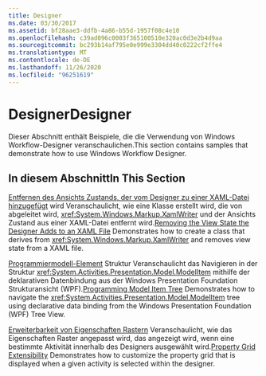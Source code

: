 ```yaml
---
title: Designer
ms.date: 03/30/2017
ms.assetid: bf28aae3-ddfb-4a86-b55d-1957f08c4e10
ms.openlocfilehash: c39ad096c0003f365100510e320ac0d3e2b4d9aa
ms.sourcegitcommit: bc293b14af795e0e999e3304dd40c0222cf2ffe4
ms.translationtype: MT
ms.contentlocale: de-DE
ms.lasthandoff: 11/26/2020
ms.locfileid: "96251619"
---
```

# <a name="designer"></a><span data-ttu-id="e1fa5-102">Designer</span><span class="sxs-lookup"><span data-stu-id="e1fa5-102">Designer</span></span>

<span data-ttu-id="e1fa5-103">Dieser Abschnitt enthält Beispiele, die die Verwendung von Windows Workflow-Designer veranschaulichen.</span><span class="sxs-lookup"><span data-stu-id="e1fa5-103">This section contains samples that demonstrate how to use Windows Workflow Designer.</span></span>

## <a name="in-this-section"></a><span data-ttu-id="e1fa5-104">In diesem Abschnitt</span><span class="sxs-lookup"><span data-stu-id="e1fa5-104">In This Section</span></span>

 <span data-ttu-id="e1fa5-105">[Entfernen des Ansichts Zustands, der vom Designer zu einer XAML-Datei hinzugefügt](removing-the-view-state-the-designer-adds-to-an-xaml-file.md) wird Veranschaulicht, wie eine Klasse erstellt wird, die von abgeleitet wird, <xref:System.Windows.Markup.XamlWriter> und der Ansichts Zustand aus einer XAML-Datei entfernt wird.</span><span class="sxs-lookup"><span data-stu-id="e1fa5-105">[Removing the View State the Designer Adds to an XAML File](removing-the-view-state-the-designer-adds-to-an-xaml-file.md) Demonstrates how to create a class that derives from <xref:System.Windows.Markup.XamlWriter> and removes view state from a XAML file.</span></span>

 <span data-ttu-id="e1fa5-106">[Programmiermodell-Element](programming-model-item-tree.md) Struktur Veranschaulicht das Navigieren in der Struktur <xref:System.Activities.Presentation.Model.ModelItem> mithilfe der deklarativen Datenbindung aus der Windows Presentation Foundation Strukturansicht (WPF).</span><span class="sxs-lookup"><span data-stu-id="e1fa5-106">[Programming Model Item Tree](programming-model-item-tree.md) Demonstrates how to navigate the <xref:System.Activities.Presentation.Model.ModelItem> tree using declarative data binding from the Windows Presentation Foundation (WPF) Tree View.</span></span>

 <span data-ttu-id="e1fa5-107">[Erweiterbarkeit von Eigenschaften Rastern](property-grid-extensibility.md) Veranschaulicht, wie das Eigenschaften Raster angepasst wird, das angezeigt wird, wenn eine bestimmte Aktivität innerhalb des Designers ausgewählt wird.</span><span class="sxs-lookup"><span data-stu-id="e1fa5-107">[Property Grid Extensibility](property-grid-extensibility.md) Demonstrates how to customize the property grid that is displayed when a given activity is selected within the designer.</span></span>
